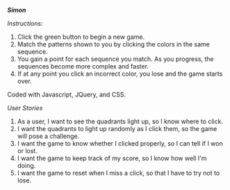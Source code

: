 ***Simon***

*Instructions:*
1. Click the green button to begin a new game.
2. Match the patterns shown to you by clicking the colors in the same sequence.
3. You gain a point for each sequence you match. As you progress, the sequences become more complex and faster.
4. If at any point you click an incorrect color, you lose and the game starts over.

Coded with Javascript, JQuery, and CSS.

*User Stories*

1. As a user, I want to see the quadrants light up, so I know where to click.
2. I want the quadrants to light up randomly as I click them, so the game will pose a challenge.
3. I want the game to know whether I clicked properly, so I can tell if I won or lost.
4. I want the game to keep track of my score, so I know how well I'm doing.
5. I want the game to reset when I miss a click, so that I have to try not to lose.
